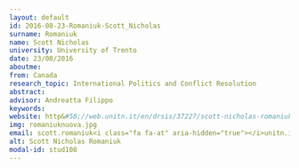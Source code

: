 ```yaml
---
layout: default 
id: 2016-08-23-Romaniuk-Scott_Nicholas
surname: Romaniuk
name: Scott Nicholas
university: University of Trento
date: 23/08/2016
aboutme: 
from: Canada
research_topic: International Politics and Conflict Resolution 
abstract: 
advisor: Andreatta Filippo
keywords: 
website: http&#58;//web.unitn.it/en/drsis/37227/scott-nicholas-romaniuk
img: romaniuknuova.jpg
email: scott.romaniuk<i class="fa fa-at" aria-hidden="true"></i>unitn.it
alt: Scott Nicholas Romaniuk
modal-id: stud108
---
```

